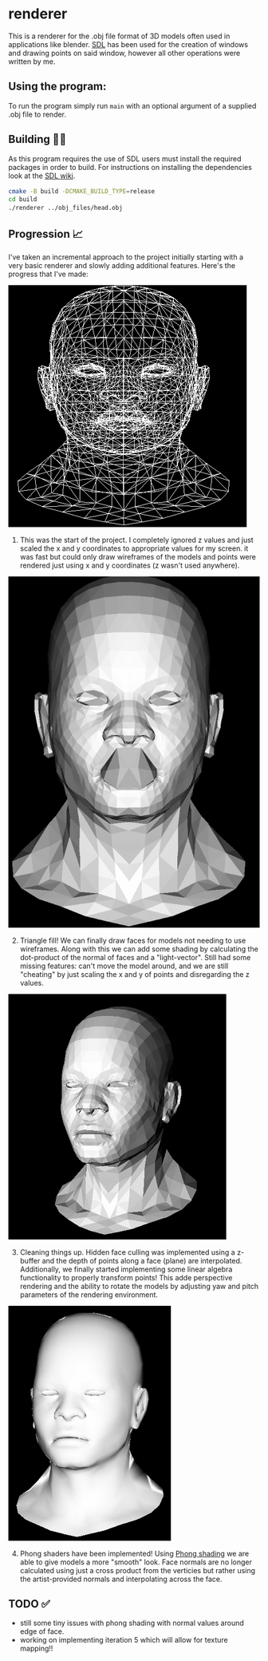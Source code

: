 # renderer

This is a renderer for the .obj file format of 3D models often used in 
applications like blender. [SDL](https://wiki.libsdl.org/SDL2/FrontPage) has been used for the creation of windows and 
drawing points on said window, however all other operations were written by me.

## Using the program:

To run the program simply run `main` with an optional argument of a supplied 
.obj file to render.

## Building :hammer::construction_worker:

As this program requires the use of SDL users must install the required packages
in order to build. For instructions on installing the dependencies look at the 
[SDL wiki](https://wiki.libsdl.org/SDL2/Installation).

```bash
cmake -B build -DCMAKE_BUILD_TYPE=release
cd build
./renderer ../obj_files/head.obj 
```

## Progression :chart_with_upwards_trend: 
I've taken an incremental approach to the project initially starting with a very
basic renderer and slowly adding additional features. Here's the progress that
I've made:

![face generated using iteration 1 of my renderer](images/render_iter1.png)

1. This was the start of the project. I completely ignored z values and just
scaled the x and y coordinates to appropriate values for my screen. it was fast
but could only draw wireframes of the models and points were rendered
just using x and y coordinates (z wasn't used anywhere).


![face generated using iteration 2 of my renderer](images/render_iter2.png)

2. Triangle fill! We can finally draw faces for models not needing to use 
wireframes. Along with this we can add some shading by calculating the
dot-product of the normal of faces and a "light-vector". Still had some missing
features: can't move the model around, and we are still "cheating" by just
scaling the x and y of points and disregarding the z values.


![face generated using iteration 3 of my renderer](images/render_iter3.png)

3. Cleaning things up. Hidden face culling was implemented using a z-buffer
and the depth of points along a face (plane) are interpolated. Additionally,
we finally started implementing some linear algebra functionality to properly
transform points! This adde perspective rendering and the ability to rotate
the models by adjusting yaw and pitch parameters of the rendering environment.

![face generated using iteration 4 of my renderer](images/render_iter4.png)

4. Phong shaders have been implemented! Using [Phong shading](https://en.wikipedia.org/wiki/Phong_shading)
we are able to give models a more "smooth" look. Face normals are no longer
calculated using just a cross product from the verticies but rather using
the artist-provided normals and interpolating across the face.

## TODO :white_check_mark:
- still some tiny issues with phong shading with normal values around edge of face.
- working on implementing iteration 5 which will allow for texture mapping!!
